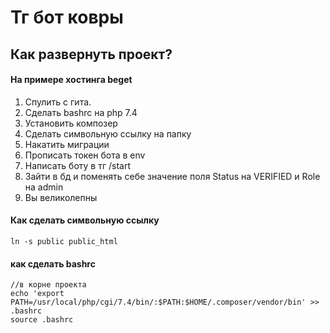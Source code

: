 # Тг бот ковры

## Как развернуть проект?
#### На примере хостинга beget
1. Спулить с гита.
2. Сделать bashrc на php 7.4
3. Установить композер
4. Сделать символьную ссылку на папку
5. Накатить миграции
6. Прописать токен бота в env
7. Написать боту в тг /start
8. Зайти в бд и поменять себе значение поля Status на VERIFIED и Role на admin
9. Вы великолепны

#### Как сделать символьную ссылку
```
ln -s public public_html

```
#### как сделать bashrc
```
//в корне проекта
echo 'export PATH=/usr/local/php/cgi/7.4/bin/:$PATH:$HOME/.composer/vendor/bin' >> .bashrc
source .bashrc
```
